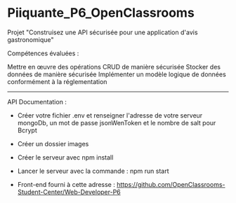 # Piiquante_P6_OpenClassrooms

Projet "Construisez une API sécurisée pour une application d'avis gastronomique"

Compétences évaluées : 

Mettre en œuvre des opérations CRUD de manière sécurisée
Stocker des données de manière sécurisée
Implémenter un modèle logique de données conformément à la réglementation

____________________________________________________________________

API Documentation : 

- Créer votre fichier .env et renseigner l'adresse de votre serveur mongoDb, un mot de passe jsonWenToken et le nombre de salt pour Bcrypt

- Créer un dossier images

- Créer le serveur avec npm install

- Lancer le serveur avec la commande : npm run start

- Front-end fourni à cette adresse : https://github.com/OpenClassrooms-Student-Center/Web-Developer-P6